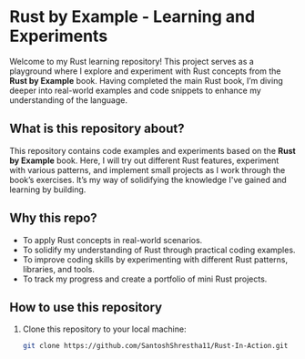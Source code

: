 # Rust by Example - Learning and Experiments

Welcome to my Rust learning repository! This project serves as a playground where I explore and experiment with Rust concepts from the **Rust by Example** book. Having completed the main Rust book, I’m diving deeper into real-world examples and code snippets to enhance my understanding of the language.

## What is this repository about?

This repository contains code examples and experiments based on the **Rust by Example** book. Here, I will try out different Rust features, experiment with various patterns, and implement small projects as I work through the book’s exercises. It’s my way of solidifying the knowledge I've gained and learning by building.

## Why this repo?

- To apply Rust concepts in real-world scenarios.
- To solidify my understanding of Rust through practical coding examples.
- To improve coding skills by experimenting with different Rust patterns, libraries, and tools.
- To track my progress and create a portfolio of mini Rust projects.

## How to use this repository

1. Clone this repository to your local machine:

   ```bash
   git clone https://github.com/SantoshShrestha11/Rust-In-Action.git
   ```
